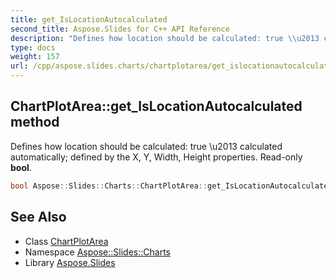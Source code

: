 ```yaml
---
title: get_IsLocationAutocalculated
second_title: Aspose.Slides for C++ API Reference
description: "Defines how location should be calculated: true \\u2013 calculated automatically; defined by the X, Y, Width, Height properties. Read-only bool."
type: docs
weight: 157
url: /cpp/aspose.slides.charts/chartplotarea/get_islocationautocalculated/
---
```

## ChartPlotArea::get_IsLocationAutocalculated method


Defines how location should be calculated: true \\u2013 calculated automatically; defined by the X, Y, Width, Height properties. Read-only **bool**.

```cpp
bool Aspose::Slides::Charts::ChartPlotArea::get_IsLocationAutocalculated()
```

## See Also

* Class [ChartPlotArea](../)
* Namespace [Aspose::Slides::Charts](../../)
* Library [Aspose.Slides](../../../)
